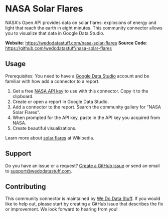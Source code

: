 # NASA Solar Flares

NASA's Open API provides data on solar flares: explosions of energy and light
that reach the earth in eight minutes. This community connector allows you to
visualize that data in Google Data Studio.

**Website**: https://wedodatastuff.com/nasa-solar-flares
**Source Code**: https://github.com/wedodatastuff/nasa-solar-flares

## Usage

Prerequisites: You need to have a [Google Data Studio](https://datastudio.google.com)
account and be familiar with how add a connector to a report.

1. Get a free [NASA API key](https://api.nasa.gov/) to use with this connector.
   Copy it to the clipboard.
2. Create or open a report in Google Data Studio.
3. Add a connector to the report. Search the community gallery for "NASA Solar
   Flares".
4. When prompted for the API key, paste in the API key you acquired from NASA.
5. Create beautiful visualizations.

Learn more about [solar flares](https://en.wikipedia.org/wiki/Solar_flare)
at Wikipedia.

## Support

Do you have an issue or a request? [Create a GitHub issue](https://github.com/wedodatastuff/nasa-solar-flares/issues)
or send an email to support@wedodatastuff.com.

## Contributing

This community connector is maintained by [We Do Data Stuff](https://wedodatastuff.com/nasa-solar-flares).
If you would like to help out, please start by creating a GitHub issue that
describes the fix or improvement. We look forward to hearing from you!
